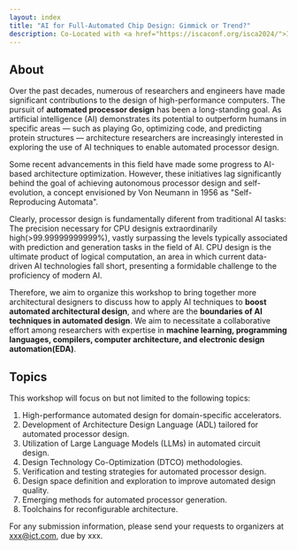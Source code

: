 ```yaml
---
layout: index
title: "AI for Full-Automated Chip Design: Gimmick or Trend?"
description: Co-Located with <a href="https://iscaconf.org/isca2024/">ISCA 2024</a>
---
```


## About

Over the past decades, numerous of researchers and engineers have made significant contributions to the
design of high-performance computers. The pursuit of **automated processor design** has been a
long-standing goal. As artificial intelligence (AI) demonstrates its potential to outperform humans in
specific areas — such as playing Go, optimizing code, and predicting protein structures — architecture
researchers are increasingly interested in exploring the use of AI techniques to enable automated
processor design.

Some recent advancements in this field have made some progress to AI-based architecture optimization.
However, these initiatives lag significantly behind the goal of achieving autonomous processor design
and self-evolution, a concept envisioned by Von Neumann in 1956 as "Self-Reproducing Automata".

Clearly, processor design is fundamentally diferent from traditional AI tasks: The precision necessary
for CPU designis extraordinarily high(>99.99999999999%), vastly surpassing the levels typically associated
with prediction and generation tasks in the field of AI. CPU design  is the ultimate product of logical
computation, an area in which current data-driven AI technologies fall short, presenting a formidable
challenge to the proficiency of modern AI.

Therefore, we aim to organize this workshop to bring together more architectural designers to discuss
how to apply AI techniques to **boost automated architectural design**, and where are the **boundaries
of AI techniques in automated design**. We aim to necessitate a collaborative effort among researchers
with expertise in **machine learning, programming languages, compilers, computer architecture, and
electronic design automation(EDA)**.


## Topics

This workshop will focus on but not limited to the following topics:
1. High-performance automated design for domain-specific accelerators.
2. Development of Architecture Design Language (ADL) tailored for automated processor design.
3. Utilization of Large Language Models (LLMs) in automated circuit design.
4. Design Technology Co-Optimization (DTCO) methodologies.
5. Verification and testing strategies for automated processor design.
6. Design space definition and exploration to improve automated design quality.
7. Emerging methods for automated processor generation.
8. Toolchains for reconfigurable architecture.

For any submission information, please send your requests to organizers at xxx@ict.com, due by xxx.
